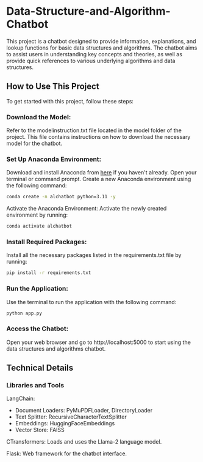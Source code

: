 # Data-Structure-and-Algorithm-Chatbot
This project is a chatbot designed to provide information, explanations, and lookup functions for basic data structures and algorithms. The chatbot aims to assist users in understanding key concepts and theories, as well as provide quick references to various underlying algorithms and data structures.

## How to Use This Project
To get started with this project, follow these steps:

### Download the Model:

Refer to the modelinstruction.txt file located in the model folder of the project. This file contains instructions on how to download the necessary model for the chatbot.

### Set Up Anaconda Environment:

Download and install Anaconda from [here](https://www.anaconda.com/) if you haven't already.
Open your terminal or command prompt.
Create a new Anaconda environment using the following command:

```bash
conda create -n alchatbot python=3.11 -y
```

Activate the Anaconda Environment:
Activate the newly created environment by running:

```bash
conda activate alchatbot
```

### Install Required Packages:

Install all the necessary packages listed in the requirements.txt file by running:

```bash
pip install -r requirements.txt
```

### Run the Application:

Use the terminal to run the application with the following command:

```bash
python app.py
```

### Access the Chatbot:

Open your web browser and go to http://localhost:5000 to start using the data structures and algorithms chatbot.

## Technical Details

### Libraries and Tools

LangChain:
- Document Loaders: PyMuPDFLoader, DirectoryLoader
- Text Splitter: RecursiveCharacterTextSplitter
- Embeddings: HuggingFaceEmbeddings
- Vector Store: FAISS

CTransformers: Loads and uses the Llama-2 language model.

Flask: Web framework for the chatbot interface.